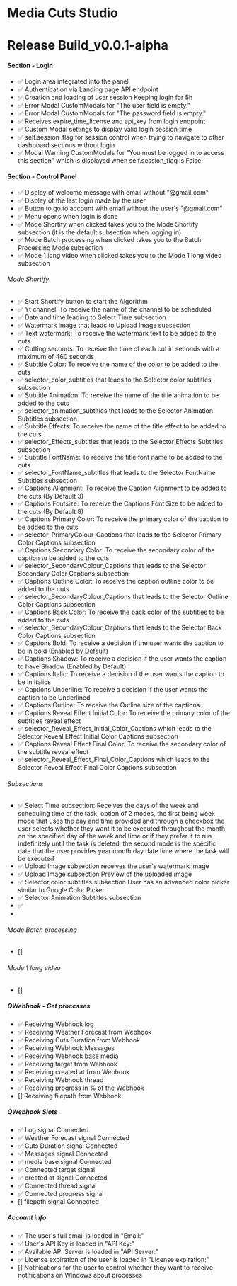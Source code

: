 # Media Cuts Studio

# Release Build_v0.0.1-alpha
#### Section - Login
- ✅ Login area integrated into the panel
- ✅ Authentication via Landing page API endpoint
- ✅ Creation and loading of user session Keeping login for 5h
- ✅ Error Modal CustomModals for "The user field is empty."
- ✅ Error Modal CustomModals for "The password field is empty."
- ✅ Receives expire_time_license and api_key from login endpoint
- ✅ Custom Modal settings to display valid login session time
- ✅ self.session_flag for session control when trying to navigate to other dashboard sections without login
- ✅ Modal Warning CustomModals for "You must be logged in to access this section" which is displayed when self.session_flag is False
#### Section - Control Panel
- ✅ Display of welcome message with email without "@gmail.com" 
- ✅ Display of the last login made by the user 
- ✅ Button to go to account with email without the user's "@gmail.com" 
- ✅ Menu opens when login is done
- ✅ Mode Shortify when clicked takes you to the Mode Shortify subsection (it is the default subsection when logging in)
- ✅ Mode Batch processing when clicked takes you to the Batch Processing Mode subsection
- ✅ Mode 1 long video when clicked takes you to the Mode 1 long video subsection
###### Mode Shortify
- ✅ Start Shortify button to start the Algorithm 
- ✅ Yt channel: To receive the name of the channel to be scheduled 
- ✅ Date and time leading to Select Time subsection
- ✅ Watermark image that leads to Upload Image subsection
- ✅ Text watermark: To receive the watermark text to be added to the cuts 
- ✅ Cutting seconds: To receive the time of each cut in seconds with a maximum of 460 seconds
- ✅ Subtitle Color: To receive the name of the color to be added to the cuts 
- ✅ selector_color_subtitles that leads to the Selector color subtitles subsection
- ✅ Subtitle Animation: To receive the name of the title animation to be added to the cuts 
- ✅ selector_animation_subtitles that leads to the Selector Animation Subtitles subsection
- ✅ Subtitle Effects: To receive the name of the title effect to be added to the cuts 
- ✅ selector_Effects_subtitles that leads to the Selector Effects Subtitles subsection
- ✅ Subtitle FontName: To receive the title font name to be added to the cuts 
- ✅ selector_FontName_subtitles that leads to the Selector FontName Subtitles subsection
- ✅ Captions Alignment: To receive the Caption Alignment to be added to the cuts (By Default 3)
- ✅ Captions Fontsize: To receive the Captions Font Size to be added to the cuts (By Default 8)
- ✅ Captions Primary Color: To receive the primary color of the caption to be added to the cuts 
- ✅ selector_PrimaryColour_Captions that leads to the Selector Primary Color Captions subsection
- ✅ Captions Secondary Color: To receive the secondary color of the caption to be added to the cuts 
- ✅ selector_SecondaryColour_Captions that leads to the Selector Secondary Color Captions subsection
- ✅ Captions Outline Color: To receive the caption outline color to be added to the cuts 
- ✅ selector_SecondaryColour_Captions that leads to the Selector Outline Color Captions subsection
- ✅ Captions Back Color: To receive the back color of the subtitles to be added to the cuts 
- ✅ selector_SecondaryColour_Captions that leads to the Selector Back Color Captions subsection
- ✅ Captions Bold: To receive a decision if the user wants the caption to be in bold (Enabled by Default)
- ✅ Captions Shadow: To receive a decision if the user wants the caption to have Shadow (Enabled by Default)
- ✅ Captions Italic: To receive a decision if the user wants the caption to be in italics
- ✅ Captions Underline: To receive a decision if the user wants the caption to be Underlined
- ✅ Captions Outline: To receive the Outline size of the captions
- ✅ Captions Reveal Effect Initial Color: To receive the primary color of the subtitles reveal effect
- ✅ selector_Reveal_Effect_Initial_Color_Captions which leads to the Selector Reveal Effect Initial Color Captions subsection
- ✅ Captions Reveal Effect Final Color: To receive the secondary color of the subtitle reveal effect
- ✅ selector_Reveal_Effect_Final_Color_Captions which leads to the Selector Reveal Effect Final Color Captions subsection

###### Subsections
- ✅ Select Time subsection: Receives the days of the week and scheduling time of the task, option of 2 modes, the first being week mode that uses the day and time provided and through a checkbox the user selects whether they want it to be executed throughout the month on the specified day of the week and time or if they prefer it to run indefinitely until the task is deleted, the second mode is the specific date that the user provides year month day date time where the task will be executed 
- ✅ Upload Image subsection receives the user's watermark image
- ✅ Upload Image subsection Preview of the uploaded image 
- ✅ Selector color subtitles subsection User has an advanced color picker similar to Google Color Picker
- ✅ Selector Animation Subtitles subsection
- ✅
-
###### Mode Batch processing
- []
###### Mode 1 long video
- []


##### QWebhook - Get processes
- ✅ Receiving Webhook log
- ✅ Receiving Weather Forecast from Webhook
- ✅ Receiving Cuts Duration from Webhook
- ✅ Receiving Webhook Messages
- ✅ Receiving Webhook base media
- ✅ Receiving target from Webhook
- ✅ Receiving created at from Webhook
- ✅ Receiving Webhook thread
- ✅ Receiving progress in % of the Webhook
- [] Receiving filepath from Webhook

##### QWebhook Slots
- ✅ Log signal Connected
- ✅ Weather Forecast signal Connected
- ✅ Cuts Duration signal Connected
- ✅ Messages signal Connected
- ✅ media base signal Connected
- ✅ Connected target signal
- ✅ created at signal Connected
- ✅ Connected thread signal
- ✅ Connected progress signal
- [] filepath signal Connected

##### Account info
- ✅ The user's full email is loaded in "Email:"
- ✅ User's API Key is loaded in "API Key:"
- ✅ Available API Server is loaded in "API Server:"
- ✅ License expiration of the user is loaded in "License expiration:"
- [] Notifications for the user to control whether they want to receive notifications on Windows about processes
